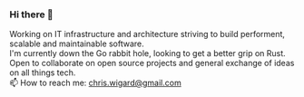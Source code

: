 ### Hi there 👋

Working on IT infrastructure and architecture striving to build performent, scalable and maintainable software.\
I'm currently down the Go rabbit hole, looking to get a better grip on Rust.\
Open to collaborate on open source projects and general exchange of ideas on all things tech.\
📫 How to reach me: chris.wigard@gmail.com
